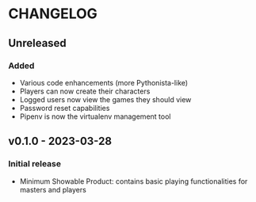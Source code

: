 # CHANGELOG

## Unreleased

### Added
* Various code enhancements (more Pythonista-like)
* Players can now create their characters
* Logged users now view the games they should view
* Password reset capabilities
* Pipenv is now the virtualenv management tool

## v0.1.0 - 2023-03-28

### Initial release
* Minimum Showable Product: contains basic playing functionalities for masters and players
